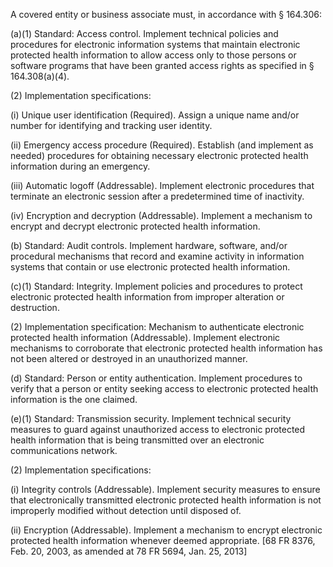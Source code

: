 A covered entity or business
associate must, in accordance
with § 164.306:

(a)(1) Standard: Access control.
Implement technical policies
and procedures for electronic
information systems that
maintain electronic protected
health information to allow
access only to those persons or
software programs that have
been granted access rights as
specified in § 164.308(a)(4).

(2) Implementation
specifications:

(i) Unique user identification
(Required). Assign a unique
name and/or number for
identifying and tracking user
identity. 

(ii) Emergency access procedure
(Required). Establish (and
implement as needed)
procedures for obtaining
necessary electronic protected
health information during an
emergency.

(iii) Automatic logoff
(Addressable). Implement
electronic procedures that
terminate an electronic session
after a predetermined time of
inactivity.

(iv) Encryption and decryption
(Addressable). Implement a
mechanism to encrypt and
decrypt electronic protected
health information.

(b) Standard: Audit controls.
Implement hardware, software,
and/or procedural mechanisms
that record and examine activity
in information systems that
contain or use electronic
protected health information.

&#40;c)(1) Standard: Integrity.
Implement policies and
procedures to protect electronic
protected health information
from improper alteration or
destruction.

(2) Implementation
specification: Mechanism to
authenticate electronic
protected health information
(Addressable). Implement
electronic mechanisms to
corroborate that electronic
protected health information has
not been altered or destroyed in
an unauthorized manner.

(d) Standard: Person or entity
authentication. Implement
procedures to verify that a
person or entity seeking access
to electronic protected health
information is the one claimed. 

(e)(1) Standard: Transmission
security. Implement technical
security measures to guard
against unauthorized access to
electronic protected health
information that is being
transmitted over an electronic
communications network.

(2) Implementation
specifications:

(i) Integrity controls
(Addressable). Implement
security measures to ensure that
electronically transmitted
electronic protected health
information is not improperly
modified without detection until
disposed of.

(ii) Encryption (Addressable).
Implement a mechanism to
encrypt electronic protected
health information whenever
deemed appropriate.
[68 FR 8376, Feb. 20, 2003, as
amended at 78 FR 5694, Jan. 25,
2013]
